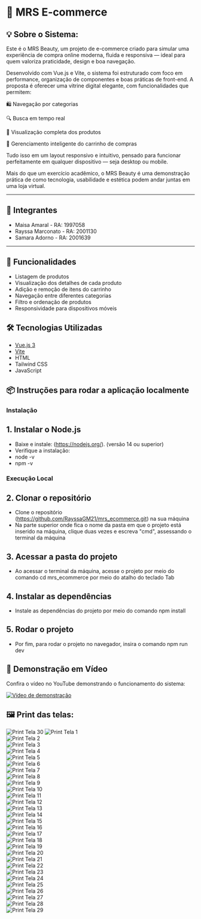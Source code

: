 # 🛒 MRS E-commerce

## 💡 Sobre o Sistema: 

Este é o MRS Beauty, um projeto de e-commerce criado para simular uma experiência de compra online moderna, fluida e responsiva — ideal para quem valoriza praticidade, design e boa navegação.

Desenvolvido com Vue.js e Vite, o sistema foi estruturado com foco em performance, organização de componentes e boas práticas de front-end. A proposta é oferecer uma vitrine digital elegante, com funcionalidades que permitem:


🛍️ Navegação por categorias

🔍 Busca em tempo real

🧾 Visualização completa dos produtos

🛒 Gerenciamento inteligente do carrinho de compras


Tudo isso em um layout responsivo e intuitivo, pensado para funcionar perfeitamente em qualquer dispositivo — seja desktop ou mobile.

Mais do que um exercício acadêmico, o MRS Beauty é uma demonstração prática de como tecnologia, usabilidade e estética podem andar juntas em uma loja virtual.

---

## 👥 Integrantes

* Maisa Amaral - RA: 1997058
* Rayssa Marconato - RA: 2001130
* Samara Adorno - RA: 2001639

---

## 🚀 Funcionalidades

- Listagem de produtos
- Visualização dos detalhes de cada produto
- Adição e remoção de itens do carrinho
- Navegação entre diferentes categorias
- Filtro e ordenação de produtos
- Responsividade para dispositivos móveis

## 🛠️ Tecnologias Utilizadas

- [Vue.js 3](https://vuejs.org/)
- [Vite](https://vitejs.dev/)
- HTML
- Tailwind CSS
- JavaScript
  

## 📦 Instruções para rodar a aplicação localmente 

### Instalação  
## 1. Instalar o Node.js
- Baixe e instale: (https://nodejs.org/). (versão 14 ou superior)
- Verifique a instalação:
- node -v
- npm -v

### Execução Local
## 2. Clonar o repositório 
- Clone o repositório (https://github.com/RayssaGM21/mrs_ecommerce.git) na sua máquina
- Na parte superior onde fica o nome da pasta em que o projeto está inserido na máquina, clique duas vezes e escreva "cmd", assessando o terminal da máquina

## 3. Acessar a pasta do projeto
- Ao acessar o terminal da máquina, acesse o projeto por meio do comando cd mrs_ecommerce por meio do atalho do teclado Tab
 
## 4. Instalar as dependências
- Instale as dependências do projeto por meio do comando npm install
   
## 5. Rodar o projeto
- Por fim, para rodar o projeto no navegador, insira o comando npm run dev

## 🎥 Demonstração em Vídeo

Confira o vídeo no YouTube demonstrando o funcionamento do sistema:

[![Vídeo de demonstração](https://img.youtube.com/vi/g2iXzvxlCm0/0.jpg)](https://youtu.be/g2iXzvxlCm0)


## 🖼️ Print das telas:
![Print Tela 30](./src/assets/prints/30.png)
![Print Tela 1](./src/assets/prints/1.png)  
![Print Tela 2](./src/assets/prints/2.png)  
![Print Tela 3](./src/assets/prints/3.png)  
![Print Tela 4](./src/assets/prints/4.png)  
![Print Tela 5](./src/assets/prints/5.png)  
![Print Tela 6](./src/assets/prints/6.png)  
![Print Tela 7](./src/assets/prints/7.png)  
![Print Tela 8](./src/assets/prints/8.png)  
![Print Tela 9](./src/assets/prints/9.png)  
![Print Tela 10](./src/assets/prints/10.png)  
![Print Tela 11](./src/assets/prints/11.png)  
![Print Tela 12](./src/assets/prints/12.png)  
![Print Tela 13](./src/assets/prints/13.png)  
![Print Tela 14](./src/assets/prints/14.png)  
![Print Tela 15](./src/assets/prints/15.png)  
![Print Tela 16](./src/assets/prints/16.png)  
![Print Tela 17](./src/assets/prints/17.png)  
![Print Tela 18](./src/assets/prints/18.png)  
![Print Tela 19](./src/assets/prints/19.png)  
![Print Tela 20](./src/assets/prints/20.png)  
![Print Tela 21](./src/assets/prints/21.png)  
![Print Tela 22](./src/assets/prints/22.png)  
![Print Tela 23](./src/assets/prints/23.png)  
![Print Tela 24](./src/assets/prints/24.png)  
![Print Tela 25](./src/assets/prints/25.png)  
![Print Tela 26](./src/assets/prints/26.png)  
![Print Tela 27](./src/assets/prints/27.png)  
![Print Tela 28](./src/assets/prints/28.png)  
![Print Tela 29](./src/assets/prints/29.png)  


